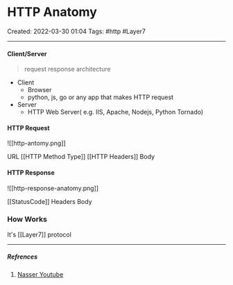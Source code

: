 # HTTP Anatomy
Created: 2022-03-30 01:04
Tags: #http #Layer7 
____

#### Client/Server
> request response architecture
- Client
	- Browser
	- python, js, go or any app that makes HTTP request
- Server
	- HTTP Web Server( e.g. IIS, Apache, Nodejs, Python Tornado)


#### HTTP Request

![[http-antomy.png]]

URL
[[HTTP Method Type]]
[[HTTP Headers]]
Body

#### HTTP Response

![[http-response-anatomy.png]]

[[StatusCode]]
Headers
Body

### How Works

It's [[Layer7]] protocol




_____
##### Refrences
1.  [Nasser Youtube](https://www.youtube.com/watch?v=0OrmKCB0UrQ)

